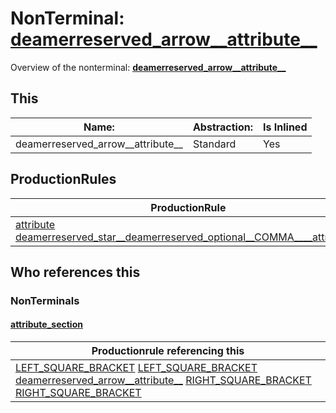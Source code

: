 # NonTerminal: **[deamerreserved_arrow__attribute__](./deamerreserved_arrow__attribute__.md)**

Overview of the nonterminal: **[deamerreserved_arrow__attribute__](./deamerreserved_arrow__attribute__.md)**



## This

| Name:                | Abstraction:    | Is Inlined |
| -------------------- | --------------- | ---------- |
| deamerreserved_arrow__attribute__ | Standard | Yes |



## ProductionRules

| ProductionRule |
| ---- |
| [attribute](./attribute.md) [deamerreserved_star__deamerreserved_optional__COMMA____attribute__](./deamerreserved_star__deamerreserved_optional__COMMA____attribute__.md)  |




## Who references this

### NonTerminals


#### [attribute_section](./../Grammar/attribute_section.md)

| Productionrule referencing this                      |
| ---------------------------------------------------- |
| [LEFT_SQUARE_BRACKET](./../Lexicon/LEFT_SQUARE_BRACKET.md) [LEFT_SQUARE_BRACKET](./../Lexicon/LEFT_SQUARE_BRACKET.md) [deamerreserved_arrow__attribute__](./deamerreserved_arrow__attribute__.md) [RIGHT_SQUARE_BRACKET](./../Lexicon/RIGHT_SQUARE_BRACKET.md) [RIGHT_SQUARE_BRACKET](./../Lexicon/RIGHT_SQUARE_BRACKET.md)  |



